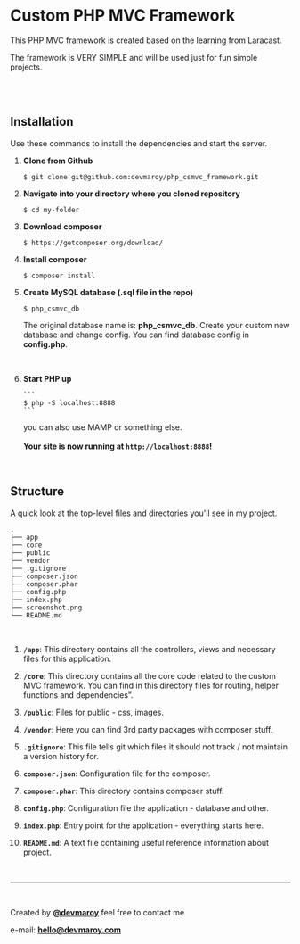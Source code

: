 # **Custom PHP MVC Framework**

This PHP MVC framework is created based on the learning from Laracast.

The framework is VERY SIMPLE and will be used just for fun simple projects.

<br>

<br>

## Installation

Use these commands to install the dependencies and start the server.

1.  **Clone from Github**

    ```
    $ git clone git@github.com:devmaroy/php_csmvc_framework.git
    ```

2.  **Navigate into your directory where you cloned repository**

    ```
    $ cd my-folder
    ```

3.  **Download composer**

    ```
    $ https://getcomposer.org/download/
    ```

4.  **Install composer**

    ```
    $ composer install
    ```

5.  **Create MySQL database (.sql file in the repo)**

    ```
    $ php_csmvc_db
    ```

    The original database name is: **php_csmvc_db**. Create your custom new database and change config. You can find database config in **config.php**.

    <br>

6.  **Start PHP up**

        ```
        $ php -S localhost:8888
        ```

    you can also use MAMP or something else.
    <br>
    <br>
    **Your site is now running at `http://localhost:8888`!**

<br>

## Structure

A quick look at the top-level files and directories you'll see in my project.

    .
    ├── app
    ├── core
    ├── public
    ├── vendor
    ├── .gitignore
    ├── composer.json
    ├── composer.phar
    ├── config.php
    ├── index.php
    ├── screenshot.png
    └── README.md

<br>

1.  **`/app`**: This directory contains all the controllers, views and necessary files for this application.

2.  **`/core`**: This directory contains all the core code related to the custom MVC framework. You can find in this directory files for routing, helper functions and dependencies”.

3.  **`/public`**: Files for public - css, images.

4.  **`/vendor`**: Here you can find 3rd party packages with composer stuff.

5.  **`.gitignore`**: This file tells git which files it should not track / not
    maintain a version history for.

6.  **`composer.json`**: Configuration file for the composer.

7.  **`composer.phar`**: This directory contains composer stuff.

8.  **`config.php`**: Configuration file the application - database and other.

9.  **`index.php`**: Entry point for the application - everything starts here.

10. **`README.md`**: A text file containing useful reference information about
    project.

<br>

<hr>

<br>

Created by **[@devmaroy](https://twitter.com/devmaroy)** feel free to contact me

e-mail: **[hello@devmaroy.com](mailto:hello@devmaroy.com?subject=[GitHub]%20php_csmvc_framework)**

